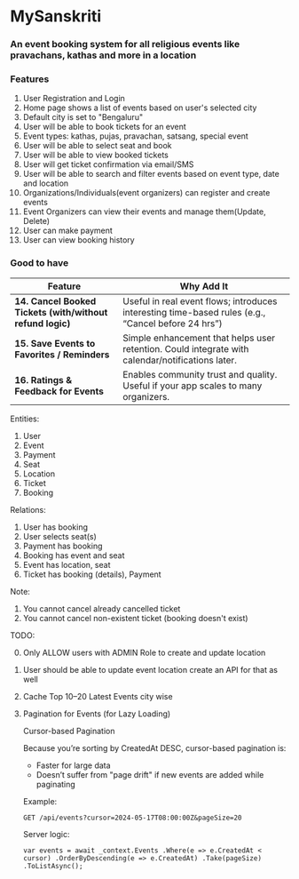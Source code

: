 # MySanskriti
### An event booking system for all religious events like pravachans, kathas and more in a location

### Features
1. User Registration and Login
2. Home page shows a list of events based on user's selected city
3. Default city is set to "Bengaluru"
4. User will be able to book tickets for an event
5. Event types: kathas, pujas, pravachan, satsang, special event
6. User will be able to select seat and book
7. User will be able to view booked tickets
8. User will get ticket confirmation via email/SMS
9. User will be able to search and filter events based on event type, date and location
10. Organizations/Individuals(event organizers) can register and create events
11. Event Organizers can view their events and manage them(Update, Delete)
12. User can make payment
13. User can view booking history

### Good to have

| Feature                                                   | Why Add It                                                                                         |
| --------------------------------------------------------- | -------------------------------------------------------------------------------------------------- |
| **14. Cancel Booked Tickets (with/without refund logic)** | Useful in real event flows; introduces interesting time-based rules (e.g., “Cancel before 24 hrs”) |
| **15. Save Events to Favorites / Reminders**              | Simple enhancement that helps user retention. Could integrate with calendar/notifications later.   |
| **16. Ratings & Feedback for Events**                     | Enables community trust and quality. Useful if your app scales to many organizers.                 |

Entities:
1. User
2. Event
3. Payment
4. Seat
5. Location
6. Ticket
7. Booking

Relations:
1. User has booking
2. User selects seat(s)
3. Payment has booking
4. Booking has event and seat
5. Event has location, seat
6. Ticket has booking (details), Payment

Note:
1. You cannot cancel already cancelled ticket
2. You cannot cancel non-existent ticket (booking doesn't exist)

TODO:

0. Only ALLOW users with ADMIN Role to create and update location 
1. User should be able to update event location create an API for that as well
2. Cache Top 10–20 Latest Events city wise
3. Pagination for Events (for Lazy Loading)

    Cursor-based Pagination
    
    Because you’re sorting by CreatedAt DESC, cursor-based pagination is:
    
     - Faster for large data
     - Doesn’t suffer from "page drift" if new events are added while paginating
    
    Example:
    
    `GET /api/events?cursor=2024-05-17T08:00:00Z&pageSize=20`
    
    Server logic:
    
    `var events = await _context.Events
    .Where(e => e.CreatedAt < cursor)
    .OrderByDescending(e => e.CreatedAt)
    .Take(pageSize)
    .ToListAsync();`
